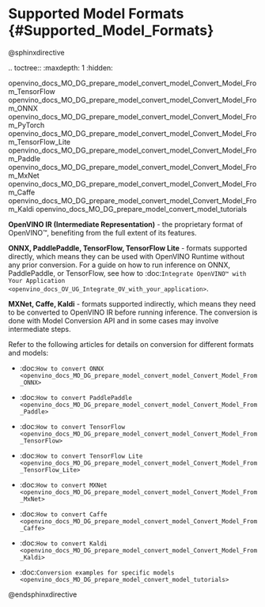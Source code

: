 # Supported Model Formats {#Supported_Model_Formats}

@sphinxdirective

.. toctree::
   :maxdepth: 1
   :hidden:

   openvino_docs_MO_DG_prepare_model_convert_model_Convert_Model_From_TensorFlow
   openvino_docs_MO_DG_prepare_model_convert_model_Convert_Model_From_ONNX
   openvino_docs_MO_DG_prepare_model_convert_model_Convert_Model_From_PyTorch
   openvino_docs_MO_DG_prepare_model_convert_model_Convert_Model_From_TensorFlow_Lite
   openvino_docs_MO_DG_prepare_model_convert_model_Convert_Model_From_Paddle
   openvino_docs_MO_DG_prepare_model_convert_model_Convert_Model_From_MxNet
   openvino_docs_MO_DG_prepare_model_convert_model_Convert_Model_From_Caffe
   openvino_docs_MO_DG_prepare_model_convert_model_Convert_Model_From_Kaldi
   openvino_docs_MO_DG_prepare_model_convert_model_tutorials


**OpenVINO IR (Intermediate Representation)** - the proprietary format of OpenVINO™, benefiting from the full extent of its features.

**ONNX, PaddlePaddle, TensorFlow, TensorFlow Lite** - formats supported directly, which means they can be used with OpenVINO Runtime without any prior conversion. For a guide on how to run inference on ONNX, PaddlePaddle, or TensorFlow, see how to :doc:`Integrate OpenVINO™ with Your Application <openvino_docs_OV_UG_Integrate_OV_with_your_application>`.

**MXNet, Caffe, Kaldi** - formats supported indirectly, which means they need to be converted to OpenVINO IR before running inference. The conversion is done with Model Conversion API and in some cases may involve intermediate steps.

Refer to the following articles for details on conversion for different formats and models:

* :doc:`How to convert ONNX <openvino_docs_MO_DG_prepare_model_convert_model_Convert_Model_From_ONNX>`
* :doc:`How to convert PaddlePaddle <openvino_docs_MO_DG_prepare_model_convert_model_Convert_Model_From_Paddle>`
* :doc:`How to convert TensorFlow <openvino_docs_MO_DG_prepare_model_convert_model_Convert_Model_From_TensorFlow>`
* :doc:`How to convert TensorFlow Lite <openvino_docs_MO_DG_prepare_model_convert_model_Convert_Model_From_TensorFlow_Lite>`
* :doc:`How to convert MXNet <openvino_docs_MO_DG_prepare_model_convert_model_Convert_Model_From_MxNet>`
* :doc:`How to convert Caffe <openvino_docs_MO_DG_prepare_model_convert_model_Convert_Model_From_Caffe>`
* :doc:`How to convert Kaldi <openvino_docs_MO_DG_prepare_model_convert_model_Convert_Model_From_Kaldi>`

* :doc:`Conversion examples for specific models <openvino_docs_MO_DG_prepare_model_convert_model_tutorials>`

@endsphinxdirective
